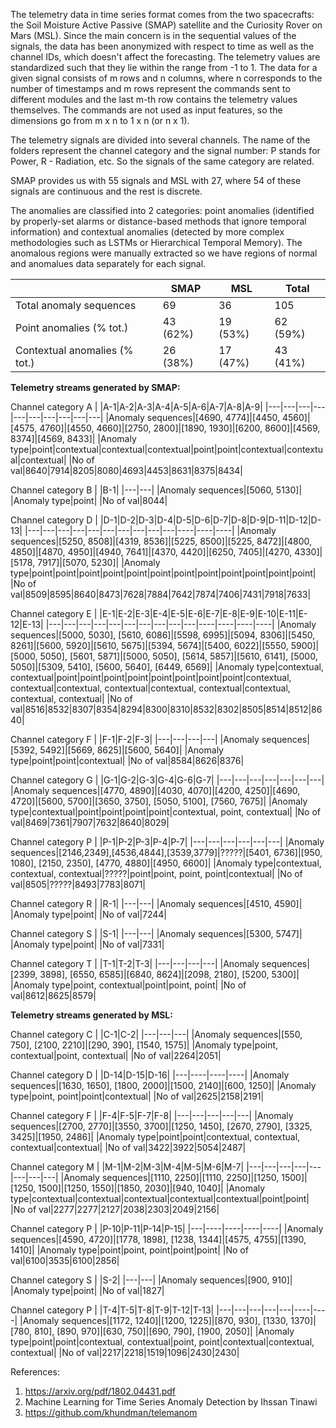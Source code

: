 The telemetry data in time series format comes from the two spacecrafts: the Soil Moisture Active Passive (SMAP) satellite and the Curiosity Rover on Mars (MSL). Since the main concern is in the sequential values of the signals, the data has been anonymized with respect to time as well as the channel IDs, which doesn't affect the forecasting. The telemetry values are standardized such that they lie within the range from -1 to 1. The data for a given signal consists of m rows and n columns, where n corresponds to the number of timestamps and m rows represent the commands sent to different modules and the last m-th row contains the telemetry values themselves. The commands are not used as input features, so the dimensions go from m x n to 1 x n (or n x 1). 

The telemetry signals are divided into several channels. The name of the folders represent the channel category and the signal number: P stands for Power, R - Radiation, etc. So the signals of the same category are related. 

SMAP provides us with 55 signals and MSL with 27, where 54 of these signals are continuous and the rest is discrete. 

The anomalies are classified into 2 categories: point anomalies (identified by properly-set alarms or distance-based methods that ignore temporal information) and contextual anomalies (detected by more complex methodologies such as LSTMs or Hierarchical Temporal Memory). The anomalous regions were manually extracted so we have regions of normal and anomalues data separately for each signal.

 ||SMAP|MSL|Total|
 |-----------------------|----|---|-----|
 |Total anomaly sequences|69|36|105|
 |Point anomalies (% tot.)|43 (62%)|19 (53%)|62 (59%)|
 |Contextual anomalies (% tot.)|26 (38%)|17 (47%)|43 (41%)|
 


__Telemetry streams generated by SMAP:__

Channel category A
|   |A-1|A-2|A-3|A-4|A-5|A-6|A-7|A-8|A-9|
|---|---|---|---|---|---|---|---|---|---|
|Anomaly sequences|[4690, 4774]|[4450, 4560]|[4575, 4760]|[4550, 4660]|[2750, 2800]|[1890, 1930]|[6200, 8600]|[4569, 8374]|[4569, 8433]|
|Anomaly type|point|contextual|contextual|contextual|point|point|contextual|contextual|contextual|
|No of val|8640|7914|8205|8080|4693|4453|8631|8375|8434|

Channel category B
|   |B-1|
|---|---|
|Anomaly sequences|[5060, 5130]|
|Anomaly type|point|
|No of val|8044|

Channel category D
|   |D-1|D-2|D-3|D-4|D-5|D-6|D-7|D-8|D-9|D-11|D-12|D-13|
|---|---|---|---|---|---|---|---|---|---|----|----|----|
|Anomaly sequences|[5250, 8508]|[4319, 8536]|[5225, 8500]|[5225, 8472]|[4800, 4850]|[4870, 4950]|[4940, 7641]|[4370, 4420]|[6250, 7405]|[4270, 4330]|[5178, 7917]|[5070, 5230]|
|Anomaly type|point|point|point|point|point|point|point|point|point|point|point|point|
|No of val|8509|8595|8640|8473|7628|7884|7642|7874|7406|7431|7918|7633|

Channel category E
|   |E-1|E-2|E-3|E-4|E-5|E-6|E-7|E-8|E-9|E-10|E-11|E-12|E-13|
|---|---|---|---|---|---|---|---|---|---|----|----|----|----|
|Anomaly sequences|[5000, 5030], [5610, 6086]|[5598, 6995]|[5094, 8306]|[5450, 8261]|[5600, 5920]|[5610, 5675]|[5394, 5674]|[5400, 6022]|[5550, 5900]|[5000, 5050], [5601, 5871]|[5000, 5050], [5614, 5857]|[5610, 6141], [5000, 5050]|[5309, 5410], [5600, 5640], [6449, 6569]|
|Anomaly type|contextual, contextual|point|point|point|point|point|point|point|point|contextual, contextual|contextual, contextual|contextual, contextual|contextual, contextual, contextual|
|No of val|8516|8532|8307|8354|8294|8300|8310|8532|8302|8505|8514|8512|8640|

Channel category F
|   |F-1|F-2|F-3|
|---|---|---|---|
|Anomaly sequences|[5392, 5492]|[5669, 8625]|[5600, 5640]|
|Anomaly type|point|point|contextual|
|No of val|8584|8626|8376|

Channel category G
|   |G-1|G-2|G-3|G-4|G-6|G-7|
|---|---|---|---|---|---|---|
|Anomaly sequences|[4770, 4890]|[4030, 4070]|[4200, 4250]|[4690, 4720]|[5600, 5700]|[3650, 3750], [5050, 5100], [7560, 7675]|
|Anomaly type|contextual|point|point|point|point|contextual, point, contextual|
|No of val|8469|7361|7907|7632|8640|8029|

Channel category P
|   |P-1|P-2|P-3|P-4|P-7|
|---|---|---|---|---|---|
|Anomaly sequences|[2146,2349],[4536,4844],[3539,3779]|?????|[5401, 6736]|[950, 1080], [2150, 2350], [4770, 4880]|[4950, 6600]|
|Anomaly type|contextual, contextual, contextual|?????|point|point, point, point|contextual|
|No of val|8505|?????|8493|7783|8071|

Channel category R
|   |R-1|
|---|---|
|Anomaly sequences|[4510, 4590]|
|Anomaly type|point|
|No of val|7244|

Channel category S
|   |S-1|
|---|---|
|Anomaly sequences|[5300, 5747]|
|Anomaly type|point|
|No of val|7331|

Channel category T
|   |T-1|T-2|T-3|
|---|---|---|---|
|Anomaly sequences|[2399, 3898], [6550, 6585]|[6840, 8624]|[2098, 2180], [5200, 5300]|
|Anomaly type|point, contextual|point|point, point|
|No of val|8612|8625|8579|



__Telemetry streams generated by MSL:__

Channel category C
|   |C-1|C-2|
|---|---|---|
|Anomaly sequences|[550, 750], [2100, 2210]|[290, 390], [1540, 1575]|
|Anomaly type|point, contextual|point, contextual|
|No of val|2264|2051|

Channel category D
|   |D-14|D-15|D-16|
|---|----|----|----|
|Anomaly sequences|[1630, 1650], [1800, 2000]|[1500, 2140]|[600, 1250]|
|Anomaly type|point, point|point|contextual|
|No of val|2625|2158|2191|

Channel category F
|   |F-4|F-5|F-7|F-8|
|---|---|---|---|---|
|Anomaly sequences|[2700, 2770]|[3550, 3700]|[1250, 1450], [2670, 2790], [3325, 3425]|[1950, 2486]|
|Anomaly type|point|point|contextual, contextual, contextual|contextual|
|No of val|3422|3922|5054|2487|

Channel category M
|   |M-1|M-2|M-3|M-4|M-5|M-6|M-7|
|---|---|---|---|---|---|---|---|
|Anomaly sequences|[1110, 2250]|[1110, 2250]|[1250, 1500]|[1250, 1500]|[1250, 1550]|[1850, 2030]|[940, 1040]|
|Anomaly type|contextual|contextual|contextual|contextual|contextual|point|point|
|No of val|2277|2277|2127|2038|2303|2049|2156|

Channel category P
|   |P-10|P-11|P-14|P-15|
|---|----|----|----|----|
|Anomaly sequences|[4590, 4720]|[1778, 1898], [1238, 1344]|[4575, 4755]|[1390, 1410]|
|Anomaly type|point|point, point|point|point|
|No of val|6100|3535|6100|2856|

Channel category S
|   |S-2|
|---|---|
|Anomaly sequences|[900, 910]|
|Anomaly type|point|
|No of val|1827|

Channel category P
|   |T-4|T-5|T-8|T-9|T-12|T-13|
|---|---|---|---|---|----|----|
|Anomaly sequences|[1172, 1240]|[1200, 1225]|[870, 930], [1330, 1370]|[780, 810], [890, 970]|[630, 750]|[690, 790], [1900, 2050]|
|Anomaly type|point|point|contextual, contextual|point, point|contextual|contextual, contextual|
|No of val|2217|2218|1519|1096|2430|2430|
 
References:
1) https://arxiv.org/pdf/1802.04431.pdf
2) Machine Learning for Time Series Anomaly Detection by Ihssan Tinawi
3) https://github.com/khundman/telemanom 
